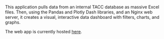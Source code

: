 This application pulls data from an internal TACC database as massive Excel files. Then, using the Pandas and Plotly Dash libraries, and an Nginx web server, it creates a visual, interactive data dashboard with filters, charts, and graphs.

The web app is currently hosted [here](http://129.114.38.28:8050).